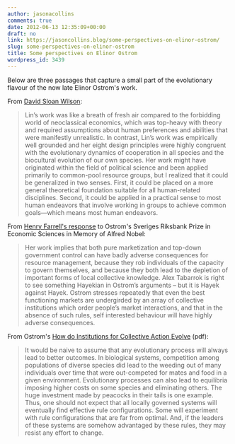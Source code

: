 ```yaml
---
author: jasonacollins
comments: true
date: 2012-06-13 12:35:09+00:00
draft: no
link: https://jasoncollins.blog/some-perspectives-on-elinor-ostrom/
slug: some-perspectives-on-elinor-ostrom
title: Some perspectives on Elinor Ostrom
wordpress_id: 3439
---
```


Below are three passages that capture a small part of the evolutionary flavour of the now late Elinor Ostrom's work.

From [David Sloan Wilson](http://www.thisviewoflife.com/index.php/magazine/articles/farewell-lin-ostrom):



<blockquote>Lin’s work was like a breath of fresh air compared to the forbidding world of neoclassical economics, which was top-heavy with theory and required assumptions about human preferences and abilities that were manifestly unrealistic. In contrast, Lin’s work was empirically well grounded and her eight design principles were highly congruent with the evolutionary dynamics of cooperation in all species and the biocultural evolution of our own species. Her work might have originated within the field of political science and been applied primarily to common-pool resource groups, but I realized that it could be generalized in two senses. First, it could be placed on a more general theoretical foundation suitable for all human-related disciplines. Second, it could be applied in a practical sense to most human endeavors that involve working in groups to achieve common goals—which means most human endeavors.</blockquote>



From [Henry Farrell's response](http://crookedtimber.org/2009/10/12/the-ostrom-nobel/) to Ostrom's Sveriges Riksbank Prize in Economic Sciences in Memory of Alfred Nobel:



<blockquote>Her work implies that both pure marketization and top-down government control can have badly adverse consequences for resource management, because they rob individuals of the capacity to govern themselves, and because they both lead to the depletion of important forms of local collective knowledge. Alex Tabarrok is right to see something Hayekian in Ostrom’s arguments – but it is Hayek against Hayek. Ostrom stresses repeatedly that even the best functioning markets are undergirded by an array of collective institutions which order people’s market interactions, and that in the absence of such rules, self interested behaviour will have highly adverse consequences.</blockquote>



From Ostrom's [How do Institutions for Collective Action Evolve](http://www.nobelmuseum.se/sites/nobelmuseet.se/files/page_file/nww2008.pdf) (pdf):



<blockquote>It would be naive to assume that any evolutionary process will always lead to better outcomes. In biological systems, competition among populations of diverse species did lead to the weeding out of many individuals over time that were out-competed for mates and food in a given environment.  Evolutionary processes can also lead to equilibria imposing higher costs on some species and eliminating others.  The huge investment made by peacocks in their tails is one example.  Thus, one should not expect that all locally governed systems will eventually find effective rule configurations.  Some will experiment with rule configurations that are far from optimal.  And, if the leaders of these systems are somehow advantaged by these rules, they may resist any effort to change. </blockquote>
